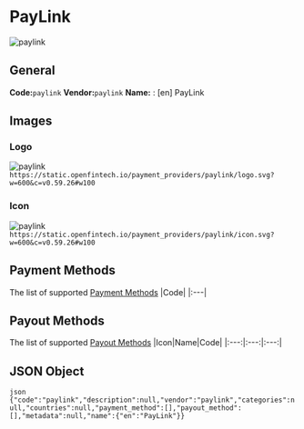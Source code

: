 # PayLink 
![paylink](https://static.openfintech.io/payment_providers/paylink/logo.svg?w=600&c=v0.59.26#w100) 
## General 
**Code:**`paylink` 
**Vendor:**`paylink` 
**Name:** 
:	[en] PayLink 
## Images 
### Logo 
![paylink](https://static.openfintech.io/payment_providers/paylink/logo.svg?w=600&c=v0.59.26#w100) 
``` https://static.openfintech.io/payment_providers/paylink/logo.svg?w=600&c=v0.59.26#w100 ``` 
### Icon 
![paylink](https://static.openfintech.io/payment_providers/paylink/icon.svg?w=600&c=v0.59.26#w100) 
``` https://static.openfintech.io/payment_providers/paylink/icon.svg?w=600&c=v0.59.26#w100 ``` 
## Payment Methods 
The list of supported [Payment Methods](#) 
|Code| 
|:---| 
 
## Payout Methods 
The list of supported [Payout Methods](#) 
|Icon|Name|Code| 
|:---:|:---:|:---:| 
 
## JSON Object 
```json {"code":"paylink","description":null,"vendor":"paylink","categories":null,"countries":null,"payment_method":[],"payout_method":[],"metadata":null,"name":{"en":"PayLink"}} ``` 
